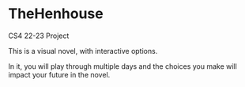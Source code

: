 # TheHenhouse
 CS4 22-23 Project
<p>This is a visual novel, with interactive options.</p>
<p>In it, you will play through multiple days and the choices you make will impact your future in the novel.</p>
